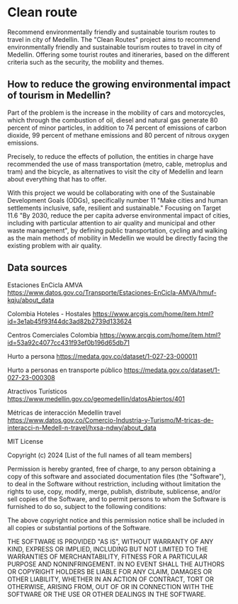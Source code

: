 # Clean route
Recommend environmentally friendly and sustainable tourism routes to travel in city of Medellin.
The "Clean Routes" project aims to recommend environmentally friendly and sustainable tourism routes to travel in city of Medellin. Offering some tourist routes and itineraries, based on the different criteria such as the security, the mobility and themes.

## How to reduce the growing environmental impact of tourism in Medellin?

Part of the problem is the increase in the mobility of cars and motorcycles, which through the combustion of oil, diesel and natural gas generate 80 percent of minor particles, in addition to 74 percent of emissions of carbon dioxide, 99 percent of methane emissions and 80 percent of nitrous oxygen emissions.

Precisely, to reduce the effects of pollution, the entities in charge have recommended the use of mass transportation (metro, cable, metroplus and tram) and the bicycle, as alternatives to visit the city of Medellin and learn about everything that has to offer.

With this project we would be collaborating with one of the Sustainable Development Goals (ODGs), specifically number 11 "Make cities and human settlements inclusive, safe, resilient and sustainable." Focusing on Target 11.6 "By 2030, reduce the per capita adverse environmental impact of cities, including with particular attention to air quality and municipal and other waste management", by defining public transportation, cycling and walking as the main methods of mobility in Medellin we would be directly facing the existing problem with air quality.

## Data sources
Estaciones EnCicla AMVA
https://www.datos.gov.co/Transporte/Estaciones-EnCicla-AMVA/hmuf-kqju/about_data

Colombia Hoteles - Hostales
https://www.arcgis.com/home/item.html?id=3e1ab45f93f44dc3ad82b2739d133624

Centros Comerciales Colombia
https://www.arcgis.com/home/item.html?id=53a92c4077cc431f93ef0b196d65db71

Hurto a persona
https://medata.gov.co/dataset/1-027-23-000011

Hurto a personas en transporte público
https://medata.gov.co/dataset/1-027-23-000308

Atractivos Turísticos
https://www.medellin.gov.co/geomedellin/datosAbiertos/401

Métricas de interacción Medellín travel
https://www.datos.gov.co/Comercio-Industria-y-Turismo/M-tricas-de-interacci-n-Medell-n-travel/hxsa-ndwy/about_data


MIT License

Copyright (c) 2024 [List of the full names of all team members]

Permission is hereby granted, free of charge, to any person obtaining a copy of this software and associated documentation files (the "Software"), to deal in the Software without restriction, including without limitation the rights to use, copy, modify, merge, publish, distribute, sublicense, and/or sell copies of the Software, and to permit persons to whom the Software is furnished to do so, subject to the following conditions:

The above copyright notice and this permission notice shall be included in all copies or substantial portions of the Software.

THE SOFTWARE IS PROVIDED "AS IS", WITHOUT WARRANTY OF ANY KIND, EXPRESS OR IMPLIED, INCLUDING BUT NOT LIMITED TO THE WARRANTIES OF MERCHANTABILITY, FITNESS FOR A PARTICULAR PURPOSE AND NONINFRINGEMENT. IN NO EVENT SHALL THE AUTHORS OR COPYRIGHT HOLDERS BE LIABLE FOR ANY CLAIM, DAMAGES OR OTHER LIABILITY, WHETHER IN AN ACTION OF CONTRACT, TORT OR OTHERWISE, ARISING FROM, OUT OF OR IN CONNECTION WITH THE SOFTWARE OR THE USE OR OTHER DEALINGS IN THE SOFTWARE.
